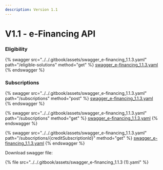 ```yaml
---
description: Version 1.1
---
```


# V1.1 - e-Financing API

### Eligibility

{% swagger src="../../.gitbook/assets/swagger_e-financing_1.1.3.yaml" path="/eligible-solutions" method="get" %}
[swagger_e-financing_1.1.3.yaml](../../.gitbook/assets/swagger_e-financing_1.1.3.yaml)
{% endswagger %}

### Subscriptions

{% swagger src="../../.gitbook/assets/swagger_e-financing_1.1.3.yaml" path="/subscriptions" method="post" %}
[swagger_e-financing_1.1.3.yaml](../../.gitbook/assets/swagger_e-financing_1.1.3.yaml)
{% endswagger %}

{% swagger src="../../.gitbook/assets/swagger_e-financing_1.1.3.yaml" path="/subscriptions" method="get" %}
[swagger_e-financing_1.1.3.yaml](../../.gitbook/assets/swagger_e-financing_1.1.3.yaml)
{% endswagger %}

{% swagger src="../../.gitbook/assets/swagger_e-financing_1.1.3.yaml" path="/subscriptions/{creditSubscriptionId}" method="get" %}
[swagger_e-financing_1.1.3.yaml](../../.gitbook/assets/swagger_e-financing_1.1.3.yaml)
{% endswagger %}

Download swagger file:

{% file src="../../.gitbook/assets/swagger_e-financing_1.1.3 (1).yaml" %}

